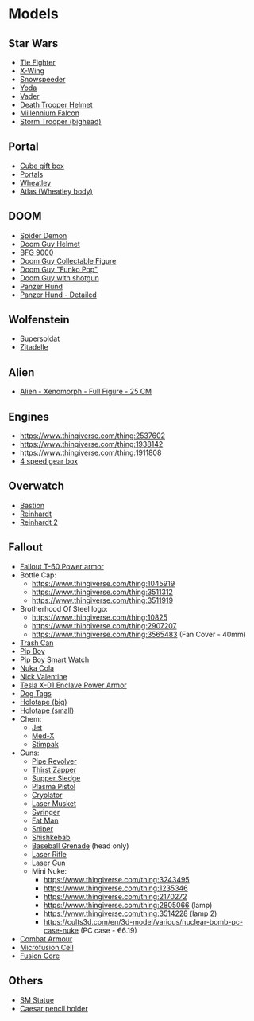 # Models

## Star Wars

- [Tie Fighter](https://www.thingiverse.com/thing:1150625)
- [X-Wing](https://www.thingiverse.com/thing:1212999)
- [Snowspeeder](https://www.myminifactory.com/object/3d-print-snowspeeder-79415)
- [Yoda](https://www.thingiverse.com/thing:3050834)
- [Vader](https://www.thingiverse.com/thing:2936081)
- [Death Trooper Helmet](https://www.thingiverse.com/thing:1904115)
- [Millennium Falcon](https://www.thingiverse.com/thing:919475)
- [Storm Trooper (bighead)](https://www.thingiverse.com/thing:3264549)

## Portal

- [Cube gift box](https://www.thingiverse.com/thing:37776)
- [Portals](https://www.thingiverse.com/thing:2720029)
- [Wheatley](https://www.thingiverse.com/thing:2868266)
- [Atlas (Wheatley body)](https://www.thingiverse.com/thing:2140788)

## DOOM

- [Spider Demon](https://www.thingiverse.com/thing:3413594)
- [Doom Guy Helmet](https://www.thingiverse.com/thing:3405178)
- [BFG 9000](https://www.thingiverse.com/thing:1585338)
- [Doom Guy Collectable Figure](https://www.thingiverse.com/thing:3404164)
- [Doom Guy "Funko Pop"](https://www.thingiverse.com/thing:3389068)
- [Doom Guy with shotgun](https://www.thingiverse.com/thing:2123548)
- [Panzer Hund](https://www.thingiverse.com/thing:3658510)
- [Panzer Hund - Detailed](https://www.thingiverse.com/thing:3192876)

## Wolfenstein

- [Supersoldat](https://www.thingiverse.com/thing:3206769)
- [Zitadelle](https://www.thingiverse.com/thing:3192898)


## Alien

- [Alien - Xenomorph - Full Figure - 25 CM](https://www.prusaprinters.org/prints/2216-alien-xenomorph-full-figure-25-cm)

## Engines

- https://www.thingiverse.com/thing:2537602
- https://www.thingiverse.com/thing:1938142
- https://www.thingiverse.com/thing:1911808
- [4 speed gear box](https://www.thingiverse.com/thing:3518827)

## Overwatch

- [Bastion](https://www.thingiverse.com/thing:1681806)
- [Reinhardt](https://www.thingiverse.com/thing:3103386)
- [Reinhardt 2](https://www.thingiverse.com/thing:1696635)

## Fallout

- [Fallout T-60 Power armor](https://www.thingiverse.com/thing:3451846)
- Bottle Cap:
  - https://www.thingiverse.com/thing:1045919
  - https://www.thingiverse.com/thing:3511312
  - https://www.thingiverse.com/thing:3511919
- Brotherhood Of Steel logo:
  - https://www.thingiverse.com/thing:10825
  - https://www.thingiverse.com/thing:2907207
  - https://www.thingiverse.com/thing:3565483 (Fan Cover - 40mm)
- [Trash Can](https://www.thingiverse.com/thing:3430441)
- [Pip Boy](https://www.thingiverse.com/thing:992496)
- [Pip Boy Smart Watch](https://www.thingiverse.com/thing:1160968)
- [Nuka Cola](https://www.thingiverse.com/thing:1239079)
- [Nick Valentine](https://www.thingiverse.com/thing:2763990)
- [Tesla X-01 Enclave Power Armor](https://www.thingiverse.com/thing:3154056)
- [Dog Tags](https://www.thingiverse.com/thing:2805309)
- [Holotape (big)](https://www.thingiverse.com/thing:32594)
- [Holotape (small)](https://www.thingiverse.com/thing:1655246)
- Chem:
  - [Jet](https://www.thingiverse.com/thing:2123122)
  - [Med-X](https://www.thingiverse.com/thing:2348026)
  - [Stimpak ](https://www.thingiverse.com/thing:1512228)
- Guns:
  - [Pipe Revolver](https://www.thingiverse.com/thing:2624866)
  - [Thirst Zapper](https://www.thingiverse.com/thing:2551794)
  - [Supper Sledge](https://www.thingiverse.com/thing:414372)
  - [Plasma Pistol](https://www.thingiverse.com/thing:940579)
  - [Cryolator](https://www.thingiverse.com/thing:1284056)
  - [Laser Musket](https://www.thingiverse.com/thing:1145382)
  - [Syringer](https://www.thingiverse.com/thing:2495883)
  - [Fat Man](https://www.thingiverse.com/thing:1323692)
  - [Sniper](https://www.thingiverse.com/thing:116312)
  - [Shishkebab](https://www.thingiverse.com/thing:3270776)
  - [Baseball Grenade](https://www.thingiverse.com/thing:3344898) (head only)
  - [Laser Rifle](https://www.thingiverse.com/thing:1354042)
  - [Laser Gun](https://www.thingiverse.com/thing:662722)
  - Mini Nuke:
    - https://www.thingiverse.com/thing:3243495
    - https://www.thingiverse.com/thing:1235346
    - https://www.thingiverse.com/thing:2170272
    - https://www.thingiverse.com/thing:2805066 (lamp)
    - https://www.thingiverse.com/thing:3514228 (lamp 2)
    - https://cults3d.com/en/3d-model/various/nuclear-bomb-pc-case-nuke (PC case - €6.19)
- [Combat Armour](https://www.thingiverse.com/thing:3094176)
- [Microfusion Cell](https://www.thingiverse.com/thing:36141)
- [Fusion Core](https://www.thingiverse.com/thing:2053627)
  

## Others

- [SM Statue](https://www.thingiverse.com/thing:2899663)
- [Caesar pencil holder](https://www.thingiverse.com/thing:2194415)